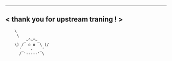  __________________________________
< thank you for upstream traning ! >
 ----------------------------------
        \
         \
            _~^~^~_
        \) /  o o  \ (/
          '_   -   _'
          / '-----' \
